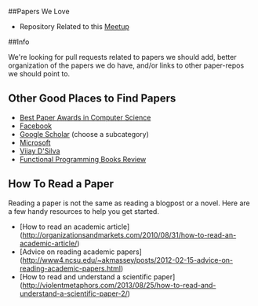 ##Papers We Love

* Repository Related to this [Meetup](http://www.meetup.com/papers-we-love/)

##Info

We're looking for pull requests related to papers we should add, better organization of the papers we do have, and/or links to other paper-repos we should point to.

## Other Good Places to Find Papers

* [Best Paper Awards in Computer Science](http://jeffhuang.com/best_paper_awards.html)
* [Facebook](https://www.facebook.com/publications)
* [Google Scholar](http://scholar.google.com/citations?view_op=top_venues&hl=en&vq=eng) (choose a subcategory)
* [Microsoft](http://research.microsoft.com/apps/catalog/default.aspx?t=publications)
* [Vijay D'Silva](http://www.eecs.berkeley.edu/~vijayd/#papers)
* [Functional Programming Books Review](http://alexott.net/en/fp/books/)

## How To Read a Paper

Reading a paper is not the same as reading a blogpost or a novel. Here are a few handy resources to help you get started.

* [How to read an academic article] (http://organizationsandmarkets.com/2010/08/31/how-to-read-an-academic-article/)
* [Advice on reading academic papers] (http://www4.ncsu.edu/~akmassey/posts/2012-02-15-advice-on-reading-academic-papers.html)
* [How to read and understand a scientific paper] (http://violentmetaphors.com/2013/08/25/how-to-read-and-understand-a-scientific-paper-2/)

